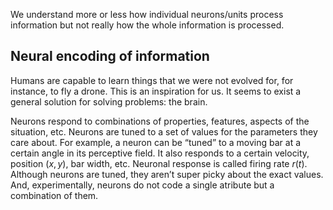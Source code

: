 We understand more or less how individual neurons/units process information but not really how the whole information is processed.

## Neural encoding of information
Humans are capable to learn things that we were not evolved for, for instance, to fly a drone. This is an inspiration for us. It seems to exist a general solution for solving problems: the brain. 

Neurons respond to combinations of properties, features, aspects of the situation, etc. Neurons are tuned to a set of values for the parameters they care about. For example, a neuron can be “tuned” to a moving bar at a certain angle in its perceptive field. It also responds to a certain velocity, position $(x,y)$, bar width, etc. Neuronal response is called firing rate $r(t)$. Although neurons are tuned, they aren’t super picky about the exact values. And, experimentally, neurons do not code a single atribute but a combination of them.